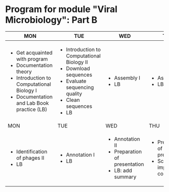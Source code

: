 # Program for module "Viral Microbiology": Part B


| MON | TUE | WED | THU | FRI |
| -------- | --------  | --------- | --------- | --------- |
| <ul><li>Get acquainted with program</li><li>Documentation theory</li><li>Introduction to Computational Biology I</li><li>Documentation and Lab Book practice (LB)</li></ul> | <ul><li>Introduction to Computational Biology II</li><li>Download sequences</li><li>Evaluate sequencing quality</li><li>Clean sequences</li><li>LB</li></ul> | <ul><li>Assembly I</li><li>LB</li></ul> | <ul><li>Assembly II</li><li>LB</li></ul> | <ul><li>Identification of phages I</li><li>LB</li></ul> |
| MON | TUE | WED | THU | FRI |
| <ul><li>Identification of phages II</li><li>LB</li></ul> | <ul><li>Annotation I</li><li>LB</li></ul> | <ul><li>Annotation II</li><li>Preparation of presentation</li><li>LB: add summary</li></ul> | <ul><li>Preparation of presentation</li><li>Scripts: improve on comments</li></ul> | <ul><li>Final presentation</li><li>Delivery of lab book and scripts</li></ul> |
